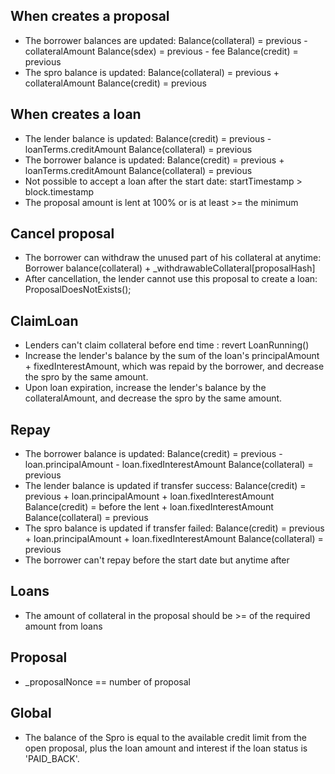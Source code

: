 ## When creates a proposal
- The borrower balances are updated:
    Balance(collateral) = previous - collateralAmount
	Balance(sdex) = previous - fee
    Balance(credit) = previous
- The spro balance is updated:
	Balance(collateral) = previous + collateralAmount
    Balance(credit) = previous

## When creates a loan
- The lender balance is updated:
    Balance(credit) = previous - loanTerms.creditAmount
    Balance(collateral) = previous
- The borrower balance is updated:
	Balance(credit) = previous + loanTerms.creditAmount
    Balance(collateral) = previous
- Not possible to accept a loan after the start date:	startTimestamp > block.timestamp
- The proposal amount is lent at 100% or is at least >= the minimum

## Cancel proposal
- The borrower can withdraw the unused part of his collateral at anytime: Borrower balance(collateral) + _withdrawableCollateral[proposalHash]
- After cancellation, the lender cannot use this proposal to create a loan: ProposalDoesNotExists();

## ClaimLoan
- Lenders can't claim collateral before end time : revert LoanRunning()
- Increase the lender's balance by the sum of the loan's principalAmount + fixedInterestAmount, which was repaid by the borrower, and decrease the spro by the same amount.
- Upon loan expiration, increase the lender's balance by the collateralAmount, and decrease the spro by the same amount.

## Repay
- The borrower balance is updated:
    Balance(credit) = previous - loan.principalAmount - loan.fixedInterestAmount
    Balance(collateral) = previous
- The lender balance is updated if transfer success:
	Balance(credit) = previous + loan.principalAmount + loan.fixedInterestAmount
	Balance(credit) = before the lent + loan.fixedInterestAmount
    Balance(collateral) = previous
- The spro balance is updated if transfer failed:
	Balance(credit) = previous + loan.principalAmount + loan.fixedInterestAmount
    Balance(collateral) = previous
- The borrower can't repay before the start date but anytime after

## Loans
- The amount of collateral in the proposal should be >= of the required amount from loans

## Proposal
- _proposalNonce == number of proposal

## Global
- The balance of the Spro is equal to the available credit limit from the open proposal, plus the loan amount and interest if the loan status is 'PAID_BACK'.